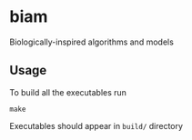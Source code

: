 # biam
Biologically-inspired algorithms and models

## Usage
To build all the executables run
```
make
```
Executables should appear in `build/` directory
